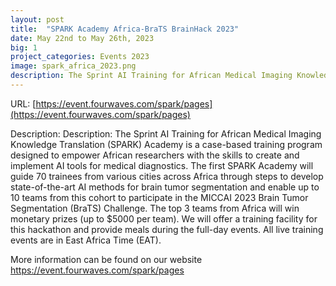 ```yaml
---
layout: post
title:  "SPARK Academy Africa-BraTS BrainHack 2023"
date: May 22nd to May 26th, 2023
big: 1
project_categories: Events 2023
image: spark_africa_2023.png
description: The Sprint AI Training for African Medical Imaging Knowledge Translation (SPARK) Academy
---
```


URL: [https://event.fourwaves.com/spark/pages](https://event.fourwaves.com/spark/pages)

Description: 
Description: The Sprint AI Training for African Medical Imaging
Knowledge Translation (SPARK) Academy is a case-based training program
designed to empower African researchers with the skills to create and
implement AI tools for medical diagnostics. The first SPARK Academy will
guide 70 trainees from various cities across Africa through steps to
develop state-of-the-art AI methods for brain tumor segmentation and
enable up to 10 teams from this cohort to participate in the MICCAI 2023
Brain Tumor Segmentation (BraTS) Challenge. The top 3 teams from Africa
will win monetary prizes (up to $5000 per team).
We will offer a training facility for this hackathon and provide meals
during the full-day events. All live training events are in East Africa
Time (EAT). 

 
More information can be found on our website
https://event.fourwaves.com/spark/pages 
